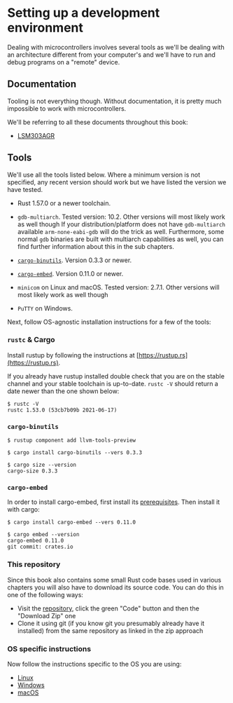 # Setting up a development environment

Dealing with microcontrollers involves several tools as we'll be dealing with an architecture
different from your computer's and we'll have to run and debug programs on a "remote" device.

## Documentation

Tooling is not everything though. Without documentation, it is pretty much impossible to work with
microcontrollers.

We'll be referring to all these documents throughout this book:

- [LSM303AGR]

[LSM303AGR]: https://www.st.com/resource/en/datasheet/lsm303agr.pdf

## Tools

We'll use all the tools listed below. Where a minimum version is not specified, any recent version
should work but we have listed the version we have tested.

- Rust 1.57.0 or a newer toolchain.

- `gdb-multiarch`. Tested version: 10.2. Other versions will most likely work as well though
  If your distribution/platform does not have `gdb-multiarch` available `arm-none-eabi-gdb`
  will do the trick as well. Furthermore, some normal `gdb` binaries are built with multiarch
  capabilities as well, you can find further information about this in the sub chapters.

- [`cargo-binutils`]. Version 0.3.3 or newer.

[`cargo-binutils`]: https://github.com/rust-embedded/cargo-binutils

- [`cargo-embed`]. Version 0.11.0 or newer.

[`cargo-embed`]: https://github.com/probe-rs/cargo-embed

- `minicom` on Linux and macOS. Tested version: 2.7.1. Other versions will most likely work as well though

- `PuTTY` on Windows.

Next, follow OS-agnostic installation instructions for a few of the tools:

### `rustc` & Cargo

Install rustup by following the instructions at [https://rustup.rs](https://rustup.rs).

If you already have rustup installed double check that you are on the stable
channel and your stable toolchain is up-to-date. `rustc -V` should return a date
newer than the one shown below:

``` console
$ rustc -V
rustc 1.53.0 (53cb7b09b 2021-06-17)
```

### `cargo-binutils`

``` console
$ rustup component add llvm-tools-preview

$ cargo install cargo-binutils --vers 0.3.3

$ cargo size --version
cargo-size 0.3.3
```

### `cargo-embed`

In order to install cargo-embed, first install its [prerequisites](https://github.com/probe-rs/cargo-embed#prerequisites). Then install it with cargo:  

```console
$ cargo install cargo-embed --vers 0.11.0

$ cargo embed --version
cargo-embed 0.11.0
git commit: crates.io
```

### This repository

Since this book also contains some small Rust code bases used in various chapters
you will also have to download its source code. You can do this in one of the following ways:

* Visit the [repository](https://github.com/rust-embedded/discovery/), click the green "Code" button and then the
   "Download Zip" one
* Clone it using git (if you know git you presumably already have it installed) from the same repository as linked in
   the zip approach

### OS specific instructions

Now follow the instructions specific to the OS you are using:

- [Linux](linux.md)
- [Windows](windows.md)
- [macOS](macos.md)
